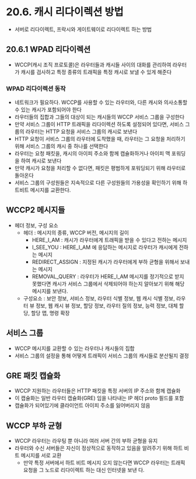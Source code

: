 # 20.6. 캐시 리다이렉션 방법
- 서버로 리다이렉트, 프락시와 게이트웨이로 리다이렉트 하는 방법
## 20.6.1 WPAD 리다이렉션 

- WCCP(캐시 조직 프로토콜)은 라우터들과 캐시들 사이의 대화를 관리하여 라우터가 캐시를 검사하고 특정 종류의 트래픽을 특정 캐시로 보낼 수 있게 해준다

### WPAD 리다이렉션 동작 

- 네트워크가 필요하다. WCCP를 사용할 수 있는 라우터와, 다른 캐시와 의사소통할 수 있는 캐시가 포함되어야 한다
- 라우터들의 집합과 그들의 대상이 되는 캐시들의 WCCP 서비스 그룹을 구성한다
- 만약 서비스 그룹이 HTTP 트래픽을 리다이렉션 하도록 설정되어 있다면, 서비스 그룹의 라우터는 HTTP 요청을 서비스 그룹의 캐시로 보낸다
- HTTP 요청이 서비스 그룹의 라우터에 도착했을 때, 라우터는 그 요청을 처리하기 위해 서비스 그룹의 캐시 중 하나를 선택한다
- 라우터는 요청 패킷을, 캐시의 아이피 주소와 함께 캡슐화하거나 아이피 맥 포워딩을 하여 캐시로 보낸다
- 만약 캐시가 요청을 처리할 수 없다면, 패킷은 평범하게 포워딩되기 위해 라우터로 돌아온다
- 서비스 그룹의 구성원들은 지속적으로 다른 구성원들의 가용성을 확인하기 위해 하트비트 메시지를 교환한다.

## WCCP2 메시지들
- 헤더 정보, 구성 요소
  - 헤더 : 메시지의 종류, WCCP 버전, 메시지의 길이
     - HERE_I_AM : 캐시가 라우터에게 트래픽을 받을 수 있다고 전하는 메시지
    - I_SEE_YOU : HERE_I_AM 에 응답하는 메시지로 라우터가 캐시에게 전하는 메시지
    - REDIRECT_ASSIGN : 지정된 캐시가 라우터에게 부하 균형을 위해서 보내는 메시지
    - REMOVAL_QUERY : 라우터가 HERE_I_AM 메시지를 정기적으로 받지 못했다면 캐시가 서비스 그룹에서 삭제되어야 하는지 알아보기 위해 해당 메시지를 보낸다.
  - 구성요소 : 보안 정보, 서비스 정보, 라우터 식별 정보, 웹 캐시 식별 정보, 라우터 뷰 정보, 웹 캐시 뷰 정보, 할당 정보, 라우터 질의 정보, 능력 정보, 대체 할당, 할당 맵, 명령 확장

## 서비스 그룹
- WCCP 메시지를 교환할 수 있는 라우터나 캐시들의 집합
- 서비스 그룹의 설정을 통해 어떻게 트래픽이 서비스 그룹의 캐시들로 분산될지 결정

## GRE 패킷 캡슐화
- WCCP 지원하는 라우터들은 HTTP 패킷을 특정 서버의 IP 주소와 함께 캡슐화 
- 이 캡슐화는 일반 라우터 캡슐화(GRE) 임을 나타내는 IP 헤더 proto 필드를 포함
- 캡슐화가 되어있기에 클라이언트 아이피 주소를 잃어버리지 않음

## WCCP 부하 균형
- WCCP 라우터는 라우팅 뿐 아니라 여러 서버 간의 부하 균형을 유지
- 라우터와 수신 서버들은 자신이 정상적으로 동작하고 있음을 알려주기 위해 하트 비트 메시지를 서로 교환
  - 만약 특정 서버에서 하트 비트 메시지 오지 않는다면 WCCP 라우터는 트래픽 요청을 그 노드로 리다이렉트 하는 대신 인터넷을 보낸 다.
  